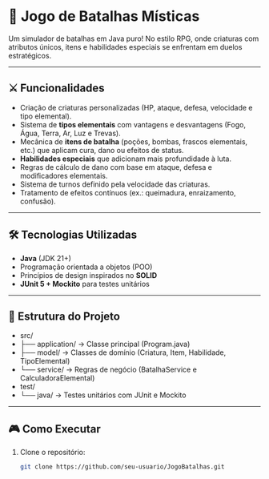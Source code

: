# 🐉 Jogo de Batalhas Místicas  

Um simulador de batalhas em Java puro! No estilo RPG, onde criaturas com atributos únicos, itens e habilidades especiais se enfrentam em duelos estratégicos.  

---

## ⚔️ Funcionalidades
- Criação de criaturas personalizadas (HP, ataque, defesa, velocidade e tipo elemental).  
- Sistema de **tipos elementais** com vantagens e desvantagens (Fogo, Água, Terra, Ar, Luz e Trevas).  
- Mecânica de **itens de batalha** (poções, bombas, frascos elementais, etc.) que aplicam cura, dano ou efeitos de status.  
- **Habilidades especiais** que adicionam mais profundidade à luta.  
- Regras de cálculo de dano com base em ataque, defesa e modificadores elementais.  
- Sistema de turnos definido pela velocidade das criaturas.  
- Tratamento de efeitos contínuos (ex.: queimadura, enraizamento, confusão).  

---

## 🛠️ Tecnologias Utilizadas
- **Java** (JDK 21+)  
- Programação orientada a objetos (POO)  
- Princípios de design inspirados no **SOLID**  
- **JUnit 5 + Mockito** para testes unitários  

---

## 📂 Estrutura do Projeto
- src/
- ├── application/ -> Classe principal (Program.java)
- ├── model/ -> Classes de domínio (Criatura, Item, Habilidade, TipoElemental)
- └── service/ -> Regras de negócio (BatalhaService e CalculadoraElemental)
- test/
- └── java/ -> Testes unitários com JUnit e Mockito

---

## 🎮 Como Executar
1. Clone o repositório:
   ```bash
   git clone https://github.com/seu-usuario/JogoBatalhas.git
